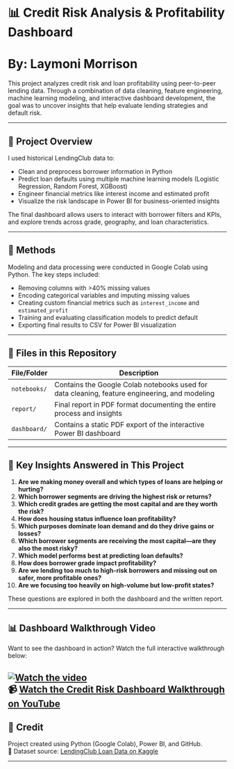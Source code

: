 # 📊 Credit Risk Analysis & Profitability Dashboard
# By: Laymoni Morrison

This project analyzes credit risk and loan profitability using peer-to-peer lending data. Through a combination of data cleaning, feature engineering, machine learning modeling, and interactive dashboard development, the goal was to uncover insights that help evaluate lending strategies and default risk.

---

## 🧠 Project Overview

I used historical LendingClub data to:

- Clean and preprocess borrower information in Python
- Predict loan defaults using multiple machine learning models (Logistic Regression, Random Forest, XGBoost)
- Engineer financial metrics like interest income and estimated profit
- Visualize the risk landscape in Power BI for business-oriented insights

The final dashboard allows users to interact with borrower filters and KPIs, and explore trends across grade, geography, and loan characteristics.

---

## 🧪 Methods

Modeling and data processing were conducted in Google Colab using Python. The key steps included:

- Removing columns with >40% missing values
- Encoding categorical variables and imputing missing values
- Creating custom financial metrics such as `interest_income` and `estimated_profit`
- Training and evaluating classification models to predict default
- Exporting final results to CSV for Power BI visualization

---

## 📁 Files in this Repository

| File/Folder                        | Description |
|-----------------------------------|-------------|
| `notebooks/`                      | Contains the Google Colab notebooks used for data cleaning, feature engineering, and modeling |
| `report/`                         | Final report in PDF format documenting the entire process and insights |
| `dashboard/`                      | Contains a static PDF export of the interactive Power BI dashboard |

---

## 📌 Key Insights Answered in This Project

1. **Are we making money overall and which types of loans are helping or hurting?**  
2. **Which borrower segments are driving the highest risk or returns?**  
3. **Which credit grades are getting the most capital and are they worth the risk?**  
4. **How does housing status influence loan profitability?**  
5. **Which purposes dominate loan demand and do they drive gains or losses?**  
6. **Which borrower segments are receiving the most capital—are they also the most risky?**  
7. **Which model performs best at predicting loan defaults?**  
8. **How does borrower grade impact profitability?**  
9. **Are we lending too much to high-risk borrowers and missing out on safer, more profitable ones?**  
10. **Are we focusing too heavily on high-volume but low-profit states?**  

These questions are explored in both the dashboard and the written report.

---

## 📊 Dashboard Walkthrough Video

Want to see the dashboard in action? Watch the full interactive walkthrough below:

[![Watch the video](https://img.youtube.com/vi/IvKc_jsBXBg/hqdefault.jpg)](https://youtu.be/IvKc_jsBXBg)  
📹 [Watch the Credit Risk Dashboard Walkthrough on YouTube](https://youtu.be/IvKc_jsBXBg)
---

## 🧾 Credit

Project created using Python (Google Colab), Power BI, and GitHub.  
📂 Dataset source: [LendingClub Loan Data on Kaggle](https://www.kaggle.com/datasets/wordsforthewise/lending-club)

---


